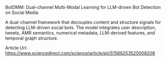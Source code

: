 BotDMM: Dual-channel Multi-Modal Learning for LLM-driven Bot Detection on Social Media

A dual-channel framework that decouples content and structure signals for detecting LLM-driven social bots. The model integrates user description, tweets, AMR semantics, numerical metadata, LLM-derived features, and temporal graph structure.

Article Url: https://www.sciencedirect.com/science/article/pii/S1566253525008206
